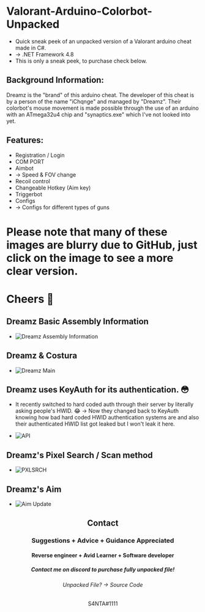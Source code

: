 # Valorant-Arduino-Colorbot-Unpacked
- Quick sneak peek of an unpacked version of a Valorant arduino cheat made in C#.
- -> .NET Framework 4.8
- This is only a sneak peek, to purchase check below.

## Background Information:
Dreamz is the "brand" of this arduino cheat. The developer of this cheat is by a person of the name "iChqnge" and managed by "Dreamz".
Their colorbot's mouse movement is made possible through the use of an arduino with an ATmega32u4 chip and "synaptics.exe" which I've not looked into yet.


## Features:
- Registration / Login
- COM PORT
- Aimbot
-  -> Speed & FOV change
- Recoil control
- Changeable Hotkey (Aim key)
- Triggerbot
- Configs
-  -> Configs for different types of guns

# Please note that many of these images are blurry due to GitHub, just click on the image to see a more clear version.
# Cheers :beers:
## Dreamz Basic Assembly Information
- ![Dreamz Assembly Information](https://user-images.githubusercontent.com/104591599/166617245-518e5dda-d85c-4532-97c3-88323e4746a0.png)

## Dreamz & Costura
- ![Dreamz Main](https://user-images.githubusercontent.com/104591599/166617286-cff95fb8-f28b-4658-a964-359cce6f2445.png)

## Dreamz uses KeyAuth for its authentication. :flushed:
- It recently switched to hard coded auth through their server by literally asking people's HWID. :joy: -> Now they changed back to KeyAuth knowing how bad hard coded HWID authentication systems are and also their authenticated HWID list got leaked but I won't leak it here.

- ![API](https://user-images.githubusercontent.com/104591599/166617327-4e39db33-66bb-4128-9416-81f3f22a366d.png)

## Dreamz's Pixel Search / Scan method
- ![PXLSRCH](https://user-images.githubusercontent.com/104591599/166617165-4f2dc126-2bbd-4173-accc-a5988619ee23.png)

## Dreamz's Aim
- ![Aim Update](https://user-images.githubusercontent.com/104591599/166617445-4ff129a9-91a0-48e4-ba53-6bff0394fff6.png)

<h2 align="center">Contact</h2>
<h3 align="center">Suggestions + Advice + Guidance Appreciated </h3>
<h4 align="center">Reverse engineer + Avid Learner + Software developer</h4>
<h5 align="center">Contact me on discord to purchase fully unpacked file!</h5>
<h6 align="center">Unpacked File? -> Source Code</h6>
<p align="center">S4NTA#1111</p>

